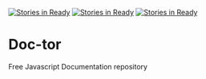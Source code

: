 [![Stories in Ready](https://badge.waffle.io/lfox91/Doc-tor.png?label=ready&title=Ready)](https://waffle.io/lfox91/Doc-tor)
[![Stories in Ready](https://badge.waffle.io/lfox91/Doc-tor.png?label=ready&title=Ready)](https://waffle.io/lfox91/Doc-tor)
[![Stories in Ready](https://badge.waffle.io/lfox91/Doc-tor.png?label=ready&title=Ready)](https://waffle.io/lfox91/Doc-tor)
# Doc-tor
Free Javascript Documentation repository
